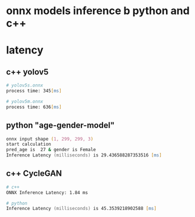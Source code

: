 # onnx models inference b python and c++


# latency

## c++ yolov5
```zsh
# yolov5s.onnx
process time: 345[ms]

# yolov5m.onnx
process time: 636[ms]
```

## python "age-gender-model"

```zsh
onnx input shape (1, 299, 299, 3)
start calculation
pred_age is  27 & gender is Female
Inference Latency (milliseconds) is 29.436588287353516 [ms]
```

## c++ CycleGAN
```zsh
# c++
ONNX Inference Latency: 1.84 ms

# python
Inference Latency (milliseconds) is 45.3539218902588 [ms]
```
